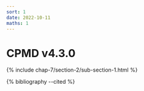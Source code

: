 ```yaml
---
sort: 1
date: 2022-10-11
maths: 1
---
```


# CPMD v4.3.0

{% include chap-7/section-2/sub-section-1.html %}

{% bibliography --cited %}

